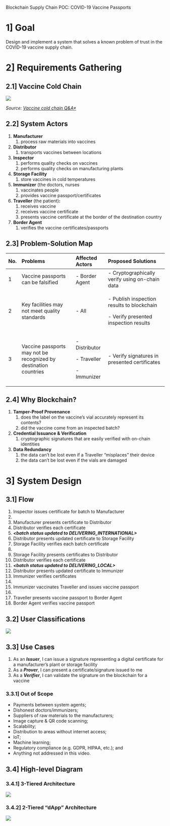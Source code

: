 ﻿Blockchain Supply Chain POC: COVID-19 Vaccine Passports
# 1] Goal
Design and implement a system that solves a known problem of trust in the COVID-19 vaccine supply chain.

# 2] Requirements Gathering
## 2.1] Vaccine Cold Chain
![](./imgs/001.png)

*Source: [Vaccine cold chain Q&A*](https://www.gavi.org/vaccineswork/vaccine-cold-chain-qa)*
## 2.2] System Actors
1. **Manufacturer**
   1. process raw materials into vaccines
1. **Distributor**
   1. transports vaccines between locations
1. **Inspector**
   1. performs quality checks on vaccines
   1. performs quality checks on manufacturing plants
1. **Storage Facility**
   1. store vaccines in cold temperatures
1. **Immunizer** (the doctors, nurses
   1. vaccinates people
   1. provides vaccine passport/certificates
1. **Traveller** (the patient)**:**
   1. receives vaccine
   1. receives vaccine certificate
   1. presents vaccine certificate at the border of the destination country
1. **Border Agent**
   1. verifies the vaccine certificates/passports
## 2.3] Problem-Solution Map


|**No.**|**Problems**|**Affected Actors**|**Proposed Solutions**|
| :- | :- | :- | :- |
|1|Vaccine passports can be falsified|- Border Agent|- Cryptographically verify using on-chain data|
|2|Key facilities may not meet quality standards|- All|<p>- Publish inspection results to blockchain</p><p>- Verify presented inspection results</p>|
|3|Vaccine passports may not be recognized by destination countries|<p>- Distributor</p><p>- Traveller</p><p>- Immunizer</p>|- Verify signatures in presented certificates|

## 2.4] Why Blockchain?
1. **Tamper-Proof Provenance**
   1. does the label on the vaccine’s vial accurately represent its contents?
   1. did the vaccine come from an inspected batch?
1. **Credential Issuance & Verification**
   1. cryptographic signatures that are easily verified with on-chain identities
1. **Data Redundancy**
   1. the data can’t be lost even if a Traveller “misplaces” their device
   1. the data can’t be lost even if the vials are damaged
#
# 3] System Design
## 3.1] Flow
1. Inspector issues certificate for batch to Manufacturer
1. ***<batch status updated to MANUFACTURED>***
1. Manufacturer presents certificate to Distributor
1. Distributor verifies each certificate
1. ***<batch status updated to DELIVERING\_INTERNATIONAL>***
1. Distributor presents updated certificate to Storage Facility
1. Storage Facility verifies each batch certificate
1. ***<batch status updated to STORED>***
1. Storage Facility presents certificates to Distributor
1. Distributor verifies each certificate
1. ***<batch status updated to DELIVERING\_LOCAL>***
1. Distributor presents updated certificate to Immunizer
1. Immunizer verifies certificates
1. ***<batch status updated to DELIVERED>***
1. Immunizer vaccinates Traveller and issues vaccine passport
1. ***<certificate issued with status VACCINATED>***
1. Traveller presents vaccine passport to Border Agent
1. Border Agent verifies vaccine passport

## 3.2] User Classifications
![](./imgs/002.png)
## 3.3] Use Cases
1. As an ***Issuer***, I can issue a signature representing a digital certificate for a manufacturer’s plant or storage facility
1. As a ***Prover***, I can present a certificate/signature issued to me
1. As a ***Verifier***, I can validate the signature on the blockchain for a vaccine
### 3.3.1] Out of Scope
- Payments between system agents;
- Dishonest doctors/immunizers;
- Suppliers of raw materials to the manufacturers;
- Image capture & QR code scanning;
- Scalability;
- Distribution to areas without internet access;
- IoT;
- Machine learning;
- Regulatory compliance (e.g. GDPR, HIPAA, etc.); and
- Anything not addressed in this video.

## 3.4] High-level Diagram
### 3.4.1] 3-Tiered Architecture
![](./imgs/003.png)
### 3.4.2] 2-Tiered “dApp” Architecture
![](./imgs/004.png)

##

